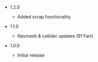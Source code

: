 - 1.2.0

  - Added scrap functionality


- 1.1.0

  - Navmesh & collider updates (91 Fart)


- 1.0.0

  - Initial release